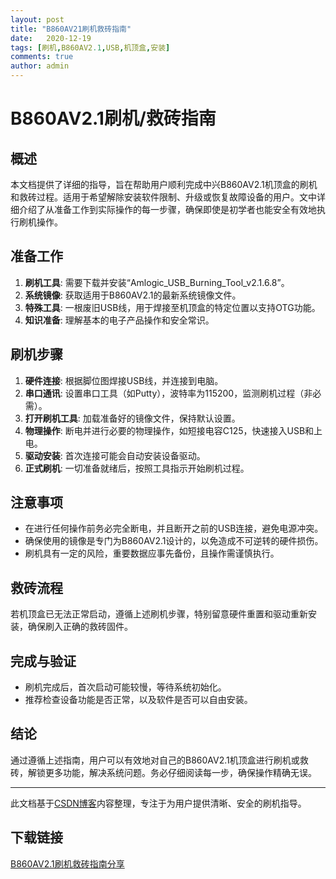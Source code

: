 ```yaml
---
layout: post
title: "B860AV21刷机救砖指南"
date:   2020-12-19
tags: [刷机,B860AV2.1,USB,机顶盒,安装]
comments: true
author: admin
---
```

# B860AV2.1刷机/救砖指南

## 概述

本文档提供了详细的指导，旨在帮助用户顺利完成中兴B860AV2.1机顶盒的刷机和救砖过程。适用于希望解除安装软件限制、升级或恢复故障设备的用户。文中详细介绍了从准备工作到实际操作的每一步骤，确保即使是初学者也能安全有效地执行刷机操作。

## 准备工作

1. **刷机工具**: 需要下载并安装“Amlogic_USB_Burning_Tool_v2.1.6.8”。
2. **系统镜像**: 获取适用于B860AV2.1的最新系统镜像文件。
3. **特殊工具**: 一根废旧USB线，用于焊接至机顶盒的特定位置以支持OTG功能。
4. **知识准备**: 理解基本的电子产品操作和安全常识。

## 刷机步骤

1. **硬件连接**: 根据脚位图焊接USB线，并连接到电脑。
2. **串口通讯**: 设置串口工具（如Putty），波特率为115200，监测刷机过程（非必需）。
3. **打开刷机工具**: 加载准备好的镜像文件，保持默认设置。
4. **物理操作**: 断电并进行必要的物理操作，如短接电容C125，快速接入USB和上电。
5. **驱动安装**: 首次连接可能会自动安装设备驱动。
6. **正式刷机**: 一切准备就绪后，按照工具指示开始刷机过程。

## 注意事项

- 在进行任何操作前务必完全断电，并且断开之前的USB连接，避免电源冲突。
- 确保使用的镜像是专门为B860AV2.1设计的，以免造成不可逆转的硬件损伤。
- 刷机具有一定的风险，重要数据应事先备份，且操作需谨慎执行。

## 救砖流程

若机顶盒已无法正常启动，遵循上述刷机步骤，特别留意硬件重置和驱动重新安装，确保刷入正确的救砖固件。

## 完成与验证

- 刷机完成后，首次启动可能较慢，等待系统初始化。
- 推荐检查设备功能是否正常，以及软件是否可以自由安装。

## 结论

通过遵循上述指南，用户可以有效地对自己的B860AV2.1机顶盒进行刷机或救砖，解锁更多功能，解决系统问题。务必仔细阅读每一步，确保操作精确无误。

---

此文档基于[CSDN博客](https://blog.csdn.net/ulvge0/article/details/101193545)内容整理，专注于为用户提供清晰、安全的刷机指导。

## 下载链接

[B860AV2.1刷机救砖指南分享](https://pan.quark.cn/s/c40e392100ff)